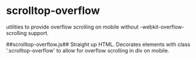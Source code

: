 scrolltop-overflow
==================

utilities to provide overflow scrolling on mobile without -webkit-overflow-scrolling support.

##scrolltop-overflow.js##
Straight up HTML. Decorates elements with class '.scrolltop-overflow' to allow for overflow scrolling in div on mobile.
